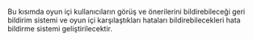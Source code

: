 Bu kısımda oyun içi kullanıcıların görüş ve önerilerini bildirebileceği geri bildirim sistemi ve oyun içi karşılaştıkları hataları bildirebilecekleri hata bildirme sistemi geliştirilecektir.
